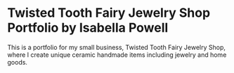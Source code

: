 # Twisted Tooth Fairy Jewelry Shop Portfolio by Isabella Powell
This is a portfolio for my small business, Twisted Tooth Fairy Jewelry Shop, where I create unique ceramic handmade items including jewelry and home goods.
